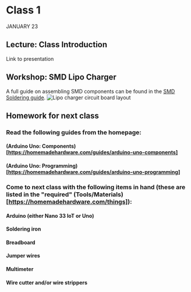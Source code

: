 # Class 1
JANUARY 23

## Lecture: Class Introduction
Link to presentation

## Workshop: SMD Lipo Charger
A full guide on assembling SMD components can be found in the [SMD Soldering guide](https://homemadehardware.com/guides/smd-soldering/).
![Lipo charger circuit board layout](https://raw.githubusercontent.com/andySigler/homemade-hardware/master/examples/Integrated-Circuits/lipo-charger-MCP73831/eagle/fab/lipo-charger.png)

## Homework for next class

### Read the following guides from the homepage:
#### (Arduino Uno: Components)[https://homemadehardware.com/guides/arduino-uno-components]
#### (Arduino Uno: Programming)[https://homemadehardware.com/guides/arduino-uno-programming]
### Come to next class with the following items in hand (these are listed in the "required" (Tools/Materials)[https://homemadehardware.com/things]):
#### Arduino (either Nano 33 IoT or Uno)
#### Soldering iron
#### Breadboard
#### Jumper wires
#### Multimeter
#### Wire cutter and/or wire strippers
